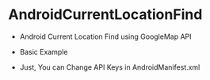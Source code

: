 # AndroidCurrentLocationFind

 - Android Current Location Find using GoogleMap API
 
 - Basic Example

 - Just, You can Change <meta-data> API Keys in AndroidManifest.xml
